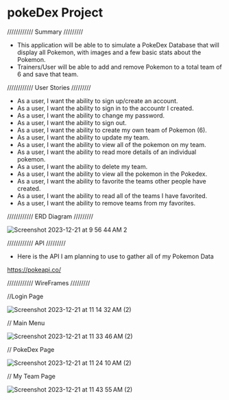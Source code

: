 # pokeDex Project

 //////////// Summary /////////

 - This application will be able to to simulate a PokeDex Database that will display all Pokemon, with images and a few basic stats about the Pokemon.
 - Trainers/User will be able to add and remove Pokemon to a total team of 6 and save that team.  


//////////// User Stories /////////

- As a user, I want the ability to sign up/create an account.
- As a user, I want the ability to sign in to the accountr I created. 
- As a user, I want the ability to change my password. 
- As a user, I want the ability to sign out. 
- As a user, I want the ability to create my own team of Pokemon (6). 
- As a user, I want the ability to update my team. 
- As a user, I want the ability to view all of the pokemon on my team. 
- As a user, I want the ability to read more details of an individual pokemon. 
- As a user, I want the ability to delete my team. 
- As a user, I want the ability to view all the pokemon in the Pokedex. 
- As a user, I want the ability to favorite the teams other people have created. 
- As a user, I want the ability to read all of the teams I have favorited. 
- As a user, I want the ability to remove teams from my favorites. 



//////////// ERD Diagram /////////

![Screenshot 2023-12-21 at 9 56 44 AM 2](https://github.com/F2easy/pokeDex/assets/101888578/fad03207-59e6-49ff-9bf7-d1c03dea613f)




//////////// API  /////////

- Here is the API I am planning to use to gather all of my Pokemon Data

https://pokeapi.co/



//////////// WireFrames  /////////

//Login Page


![Screenshot 2023-12-21 at 11 14 32 AM (2)](https://github.com/F2easy/pokeDex/assets/101888578/8c08ed0e-2ea4-402e-8697-514226118387)


// Main Menu


![Screenshot 2023-12-21 at 11 33 46 AM (2)](https://github.com/F2easy/pokeDex/assets/101888578/fff632da-def0-47f2-b619-fdf408e4e002)


// PokeDex Page


![Screenshot 2023-12-21 at 11 24 10 AM (2)](https://github.com/F2easy/pokeDex/assets/101888578/c1aa8891-93af-4319-8e31-e512582f8128)


// My Team Page


![Screenshot 2023-12-21 at 11 43 55 AM (2)](https://github.com/F2easy/pokeDex/assets/101888578/0a15a398-9458-465f-a502-87a00d467f88)





